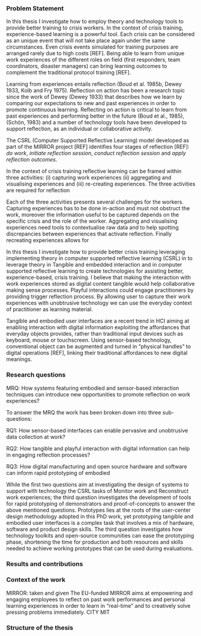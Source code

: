 ### Problem Statement

In this thesis I investigate how to employ theory and technology tools to provide better training to crisis workers.
In the context of crisis training, experience-based learning is a powerful tool. Each crisis can be considered as an unique event that will not take place again under the same circumstances. Even crisis events simulated for training purposes are arranged rarely due to high costs [REF]. Being able to learn from unique work experiences of the different roles on field (first responders, team coordinators, disaster managers) can bring learning outcomes to complement the traditional protocol training [REF]. 

Learning from experiences entails reflection (Boud et al. 1985b, Dewey 1933, Kolb and Fry 1975). Reflection on action has been a research topic since the work of Dewey (Dewey 1933) that describes how we learn by comparing our expectations to new and past experiences in order to promote continuous learning. Reflecting on action is critical to learn from past experiences and performing better in the future (Boud et al., 1985),(Schön, 1983) and a number of technology tools have been developed to support reflection, as an individual or collaborative activity.

The CSRL (Computer Supported Reflective Learning) model developed as part of the MIRROR project [REF] identifies four stages of reflection [REF]: *do work*, *initiate reflection session*, *conduct reflection session* and *apply reflection outcomes*.

In the context of crisis training reflective learning can be framed within three activities: (i) capturing work experiences  (ii) aggregating and visualising experiences and (iii) re-creating experiences. The three activities are required for reflection

Each of the three activities presents several challenges for the workers. Capturing experiences has to be done in-action and must not obstruct the work, moreover the information useful to be captured depends on the specific crisis and the role of the worker. Aggregating and visualising experiences need tools to contextualise raw data and to help spotting discrepancies between experiences that activate reflection. Finally recreating experiences allows for 
  

In this thesis I investigate how to provide better crisis training leveraging implementing theory in computer supported reflective learning (CSRL) in
to leverage theory in Tangible and embedded interaction and in computer supported reflective learning to create technologies for assisting better, experience-based, crisis training. I believe that making the interaction with work experiences stored as digital content tangible would help collaborative making sense processes. Playful interactions could engage practitioners by providing trigger reflection process. By allowing user to capture their work experiences with unobtrusive technology we can use the everyday context of practitioner as learning material. 

Tangible and embodied user interfaces are a recent trend in HCI aiming at enabling interaction with digital information exploiting the affordances that everyday objects provides, rather than traditional input devices such as keyboard, mouse or touchscreen. Using sensor-based technology, conventional object can be augmented and turned in “physical handles” to digital operations [REF], linking their traditional affordances to new digital meanings.  




### Research questions
MRQ: How systems featuring embodied and sensor-based interaction techniques can introduce new opportunities to promote reflection on work experiences?

To answer the MRQ the work has been broken down into three sub-questions:

RQ1: How sensor-based interfaces can enable pervasive and unobtrusive data collection at work?

RQ2: How tangible and playful interaction with digital information can help in engaging reflection processes?

RQ3: How digital manufacturing and open source hardware and software can inform rapid prototyping of embodied

While the first two questions aim at investigating the design of systems to support with technology the CSRL tasks of Monitor work and Reconstruct work experiences; the third question investigates the development of tools for rapid prototyping of demonstrators and proof-of-concepts to answer the above mentioned questions. Prototypes lies at the roots of the user-center design methodology adopted in this PhD work, yet prototyping tangible and embodied user interfaces is a complex task that involves a mix of hardware, software and product design skills. The third question investigates how technology toolkits and open-source communities can ease the prototyping phase, shortening the time for production and both resources and skills needed to achieve working prototypes that can be used during evaluations.    

### Results and contributions
### Context of the work
MIRROR: taken and given
The EU-funded MIRROR aims at empowering and engaging employees to reflect on past work performances and personal learning experiences in order to learn in “real-time” and to creatively solve pressing problems immediately.
CITY
MIT
### Structure of the thesis
